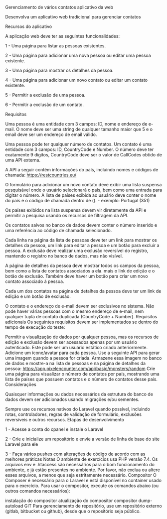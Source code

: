 Gerenciamento de vários contatos
aplicativo da web


Desenvolva um aplicativo web tradicional para gerenciar contatos

Recursos do aplicativo

A aplicação web deve ter as seguintes funcionalidades:

1 - Uma página para listar as pessoas existentes.

2 - Uma página para adicionar uma nova pessoa ou editar uma pessoa existente.

3 - Uma página para mostrar os detalhes da pessoa.


4 - Uma página para adicionar um novo contato ou editar um contato existente.

5 - Permitir a exclusão de uma pessoa.

6 - Permitir a exclusão de um contato.

Requisitos

Uma pessoa é uma entidade com 3 campos: ID, nome e endereço de e-mail. O nome deve ser uma string de qualquer tamanho maior que 5 e o email deve ser um endereço de email válido.

Uma pessoa pode ter qualquer número de contatos. Um contato é uma entidade com 3 campos: ID, CountryCode e Number. O número deve ter exatamente 9 dígitos, CountryCode deve ser o valor de CallCodes obtido de uma API externa.

A API a seguir contém informações do país, incluindo nomes e códigos de chamada: https://restcountries.eu/

O formulário para adicionar um novo contato deve exibir uma lista suspensa pesquisável onde o usuário selecionará o país, bem como uma entrada para digitar o número. A lista de países exibida ao usuário deve conter o nome do país e o código de chamada dentro de (). - exemplo: Portugal (351)

Os países exibidos na lista suspensa devem vir diretamente da API e permitir a pesquisa usando os recursos de filtragem da API.

Os contatos salvos no banco de dados devem conter o número inserido e uma referência ao código de chamada selecionado.

Cada linha na página da lista de pessoas deve ter um link para mostrar os detalhes da pessoa, um link para editar a pessoa e um botão para excluir a pessoa. A exclusão deve realizar uma exclusão reversível do registro, mantendo o registro no banco de dados, mas não visível.

A página de detalhes da pessoa deve mostrar todos os campos da pessoa, bem como a lista de contatos associados a ela. mais o link de edição e o botão de exclusão. Também deve haver um botão para criar um novo contato associado à pessoa.

Cada um dos contatos na página de detalhes da pessoa deve ter um link de edição e um botão de exclusão.

O contato e o endereço de e-mail devem ser exclusivos no sistema. Não pode haver várias pessoas com o mesmo endereço de e-mail, nem qualquer tupla de contato duplicada (CountryCode + Number).
Requisitos adicionais
Os seguintes requisitos devem ser implementados se dentro do tempo de execução do teste:

Permitir a visualização de dados por qualquer pessoa, mas os recursos de edição e exclusão devem ser acessados ​​apenas por um usuário autenticado. Este pode ser um usuário estático criado anteriormente.
Adicione um ícone/avatar para cada pessoa. Use a seguinte API para gerar uma imagem quando a pessoa for criada. Armazene essa imagem no banco de dados e mostre-a na lista de pessoas e na página de detalhes da pessoa:
https://app.pixelencounter.com/api/basic/monsters/random
Crie uma página para visualizar o número de contatos por país, mostrando uma lista de países que possuem contatos e o número de contatos desse país.
Considerações








Quaisquer informações ou dados necessários da estrutura do banco de dados devem ser adicionados usando migrações e/ou sementes.






Sempre use os recursos nativos do Laravel quando possível, incluindo rotas, controladores, regras de validação de formulário, exclusões reversíveis e outros recursos.
Etapas de desenvolvimento

1 - Acesse a conta do cpanel e instale o Laravel

2 - Crie e inicialize um repositório e envie a versão de linha de base do site Laravel para ele

3 - Faça vários pushes com alterações de código de acordo com as melhores práticas
Notas
O ambiente de exercícios usa PHP versão 7.4.
Os arquivos env e .htaccess são necessários para o bom funcionamento do ambiente, e já estão presentes no ambiente. Por favor, não exclua ou altere esses arquivos, a menos que seja estritamente necessário.
Compositor
O Composer é necessário para o Laravel e está disponível no container usado para o exercício. Para usar o compositor, execute os comandos abaixo (ou outros comandos necessários):

instalação do compositor
atualização do compositor
compositor dump-autoload
GIT
Para gerenciamento de repositório, use um repositório externo (gitlab, bitbucket ou github), desde que o repositório seja público.
